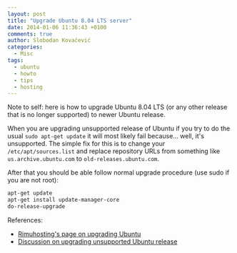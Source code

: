 ```yaml
---
layout: post
title: "Upgrade Ubuntu 8.04 LTS server"
date: 2014-01-06 11:36:43 +0100
comments: true
author: Slobodan Kovačević
categories:
  - Misc
tags:
  - ubuntu
  - howto
  - tips
  - hosting
---
```


Note to self: here is how to upgrade Ubuntu 8.04 LTS (or any other release that is no longer supported) to newer Ubuntu release.

When you are upgrading unsupported release of Ubuntu if you try to do the usual `sudo apt-get update` it will most likely fail because... well, it's unsupported. The simple fix for this is to change your `/etc/apt/sources.list` and replace repository URLs from something like `us.archive.ubuntu.com` to `old-releases.ubuntu.com`.

After that you should be able follow normal upgrade procedure (use sudo if you are not root):

``` sh
apt-get update
apt-get install update-manager-core
do-release-upgrade
```

References:

* [Rimuhosting's page on upgrading Ubuntu][1]
* [Discussion on upgrading unsupported Ubuntu release][2]

[1]: http://rimuhosting.com/knowledgebase/linux/distros/ubuntu "Rimuhosting's page on upgrading Ubuntu"
[2]: http://askubuntu.com/questions/91815/how-to-install-software-or-upgrade-from-old-unsupported-release  "Discussion on upgrading unsupported Ubuntu release"